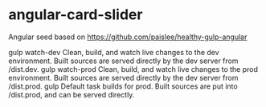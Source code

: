 # angular-card-slider
Angular seed based on https://github.com/paislee/healthy-gulp-angular

gulp watch-dev Clean, build, and watch live changes to the dev environment. Built sources are served directly by the dev server from /dist.dev.
gulp watch-prod Clean, build, and watch live changes to the prod environment. Built sources are served directly by the dev server from /dist.prod.
gulp Default task builds for prod. Built sources are put into /dist.prod, and can be served directly.
